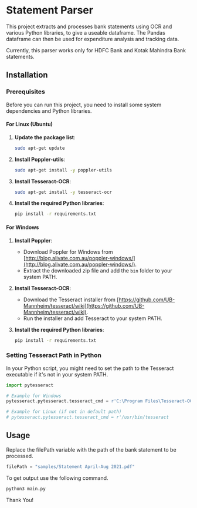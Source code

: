 # Statement Parser

This project extracts and processes bank statements using OCR and various Python libraries, to give a useable dataframe. The Pandas dataframe can then be used for expenditure analysis and tracking data.

Currently, this parser works only for HDFC Bank and Kotak Mahindra Bank statements.

## Installation

### Prerequisites

Before you can run this project, you need to install some system dependencies and Python libraries.

#### For Linux (Ubuntu)

1. **Update the package list**:

    ```sh
    sudo apt-get update
    ```

2. **Install Poppler-utils**:

    ```sh
    sudo apt-get install -y poppler-utils
    ```

3. **Install Tesseract-OCR**:

    ```sh
    sudo apt-get install -y tesseract-ocr
    ```

4. **Install the required Python libraries**:

    ```sh
    pip install -r requirements.txt
    ```

#### For Windows

1. **Install Poppler**:

    - Download Poppler for Windows from [http://blog.alivate.com.au/poppler-windows/](http://blog.alivate.com.au/poppler-windows/).
    - Extract the downloaded zip file and add the `bin` folder to your system PATH.

2. **Install Tesseract-OCR**:

    - Download the Tesseract installer from [https://github.com/UB-Mannheim/tesseract/wiki](https://github.com/UB-Mannheim/tesseract/wiki).
    - Run the installer and add Tesseract to your system PATH.

3. **Install the required Python libraries**:

    ```sh
    pip install -r requirements.txt
    ```

### Setting Tesseract Path in Python

In your Python script, you might need to set the path to the Tesseract executable if it's not in your system PATH.

```python
import pytesseract

# Example for Windows
pytesseract.pytesseract.tesseract_cmd = r'C:\Program Files\Tesseract-OCR\tesseract.exe'

# Example for Linux (if not in default path)
# pytesseract.pytesseract.tesseract_cmd = r'/usr/bin/tesseract
```

## Usage

Replace the filePath variable with the path of the bank statement to be processed.

```python
filePath = "samples/Statement April-Aug 2021.pdf"
```

To get output use the following command.
```python
python3 main.py
```

Thank You!
